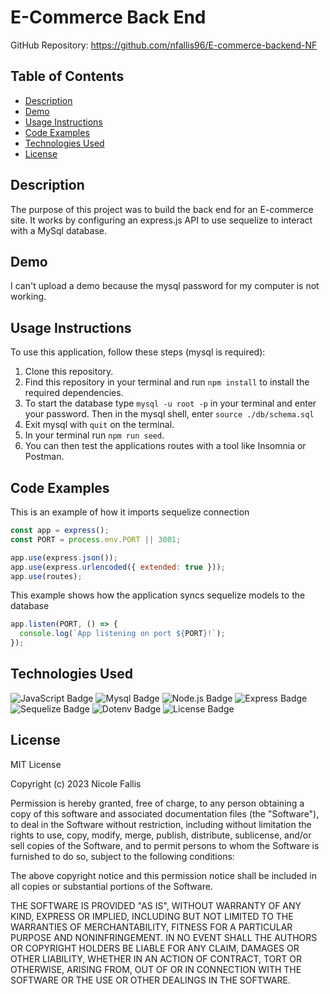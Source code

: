 # E-Commerce Back End

GitHub Repository: https://github.com/nfallis96/E-commerce-backend-NF


## Table of Contents

* [Description](#description)  
* [Demo](#demo)  
* [Usage Instructions](#usage-instructions)  
* [Code Examples](#code-examples)  
* [Technologies Used](#technologies-used)    
* [License](#license)  

## Description

The purpose of this project was to build the back end for an E-commerce site. It works by configuring an express.js API to use sequelize to interact with a MySql database.

## Demo

I can't upload a demo because the mysql password for my computer is not working. 

## Usage Instructions

To use this application, follow these steps (mysql is required):
1. Clone this repository.
2. Find this repository in your terminal and run ```npm install``` to install the required dependencies.
3. To start the database type ```mysql -u root -p``` in your terminal and enter your password. Then in the mysql shell, enter ```source ./db/schema.sql```
4. Exit mysql with ```quit``` on the terminal.
5. In your terminal run ```npm run seed```.
6. You can then test the applications routes with a tool like Insomnia or Postman.

## Code Examples

This is an example of how it imports sequelize connection

```js
const app = express();
const PORT = process.env.PORT || 3001;

app.use(express.json());
app.use(express.urlencoded({ extended: true }));
app.use(routes);
```

This example shows how the application syncs sequelize models to the database

```js
app.listen(PORT, () => {
  console.log(`App listening on port ${PORT}!`);
});
```

## Technologies Used

![JavaScript Badge](https://img.shields.io/badge/Language-JavaScript-yellow)
![Mysql Badge](https://img.shields.io/badge/Database-MySql-informational)
![Node.js Badge](https://img.shields.io/badge/Environment-Node.js-red)
![Express Badge](https://img.shields.io/badge/NPM-Express.js-green)
![Sequelize Badge](https://img.shields.io/badge/NPM-Sequelize-important)
![Dotenv Badge](https://img.shields.io/badge/NPM-dotenv-blueviolet)
![License Badge](https://img.shields.io/badge/License-MIT-blue)
## License

MIT License

Copyright (c) 2023 Nicole Fallis

Permission is hereby granted, free of charge, to any person obtaining a copy of this software and associated documentation files (the "Software"), to deal in the Software without restriction, including without limitation the rights to use, copy, modify, merge, publish, distribute, sublicense, and/or sell copies of the Software, and to permit persons to whom the Software is furnished to do so, subject to the following conditions:

The above copyright notice and this permission notice shall be included in all copies or substantial portions of the Software.

THE SOFTWARE IS PROVIDED "AS IS", WITHOUT WARRANTY OF ANY KIND, EXPRESS OR IMPLIED, INCLUDING BUT NOT LIMITED TO THE WARRANTIES OF MERCHANTABILITY, FITNESS FOR A PARTICULAR PURPOSE AND NONINFRINGEMENT. IN NO EVENT SHALL THE AUTHORS OR COPYRIGHT HOLDERS BE LIABLE FOR ANY CLAIM, DAMAGES OR OTHER LIABILITY, WHETHER IN AN ACTION OF CONTRACT, TORT OR OTHERWISE, ARISING FROM, OUT OF OR IN CONNECTION WITH THE SOFTWARE OR THE USE OR OTHER DEALINGS IN THE SOFTWARE.
